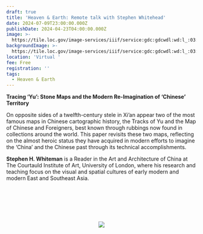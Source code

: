 ```yaml
---
draft: true
title: 'Heaven & Earth: Remote talk with Stephen Whitehead'
date: 2024-07-09T23:00:00.000Z
publishDate: 2024-04-23T04:00:00.000Z
image: >-
  https://tile.loc.gov/image-services/iiif/service:gdc:gdcwdl:wd:l_:03:04:8:wdl_03048:001/1239,1029,1528,753/full/0/default.jpg
backgroundImage: >-
  https://tile.loc.gov/image-services/iiif/service:gdc:gdcwdl:wd:l_:03:04:8:wdl_03048:001/1239,1029,1528,753/full/0/default.jpg
location: 'Virtual '
fee: Free
registration: ''
tags:
  - Heaven & Earth
---
```


**Tracing ‘Yu’: Stone Maps and the Modern Re-Imagination of ‘Chinese’ Territory**

On opposite sides of a twelfth-century stele in Xi’an appear two of the most famous maps in Chinese cartographic history, the Tracks of Yu and the Map of Chinese and Foreigners, best known through rubbings now found in collections around the world. This paper revisits these two maps, reflecting on the almost heroic status they have acquired in modern efforts to imagine the ‘China’ and the Chinese past through its technical accomplishments.

**Stephen H. Whiteman** is a Reader in the Art and Architecture of China at The Courtauld Institute of Art, University of London, where his research and teaching focus on the visual and spatial cultures of early modern and modern East and Southeast Asia.

<link href="https://widgets.ticketleap.com/v2/widget.css" media="screen" rel="stylesheet" type="text/css" /><script src="https://widgets.ticketleap.com/v2/widget.js" type="text/javascript"></script><div id="tl-widget-wrapper-0b38605d-7d52-49d2-8295-a001b9f476f6"><script type="text/javascript">tl_widget.update_widget("https://bplmaps.ticketleap.com/widget/v2/", "0b38605d-7d52-49d2-8295-a001b9f476f6", "events=heaven--earth-remote-talk-with-stephen-whitehead&accent_color=#1a1a37");</script><!--[if IE 6]><div style="display:none"><![endif]--><div style="width: 100%; display: table; height: 200px;"><div style="display: table-cell; vertical-align: middle; text-align: center;"><img src="https://widgets.ticketleap.com/v2/loading.gif" /></div></div><!--[if IE 6]></div><![endif]--></div><input type="hidden" id="tl-affiliate-url-0b38605d-7d52-49d2-8295-a001b9f476f6" name="tl-affiliate-url-0b38605d-7d52-49d2-8295-a001b9f476f6" value="https://www.ticketleap.com/solutions/sell-tickets-online?rc=WIDGET-STO"><input type="hidden" id="tl-show-event-name-0b38605d-7d52-49d2-8295-a001b9f476f6" name="tl-show-event-name-0b38605d-7d52-49d2-8295-a001b9f476f6" value="true"><input type="hidden" id="tl-show-event-location-0b38605d-7d52-49d2-8295-a001b9f476f6" name="tl-show-event-location-0b38605d-7d52-49d2-8295-a001b9f476f6" value="true"><input type="hidden" id="tl-show-event-dates-0b38605d-7d52-49d2-8295-a001b9f476f6" name="tl-show-event-dates-0b38605d-7d52-49d2-8295-a001b9f476f6" value="true">
